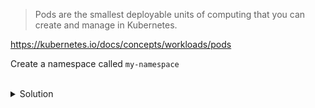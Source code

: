 
> Pods are the smallest deployable units of computing that you can create and manage in Kubernetes.

https://kubernetes.io/docs/concepts/workloads/pods

Create a namespace called `my-namespace`

<br>
<details><summary>Solution</summary>
<br>

```plain
k create ns my-namespace
```{{exec}}

</details>
